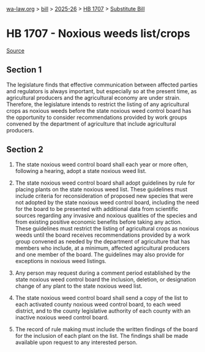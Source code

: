 [wa-law.org](/) > [bill](/bill/) > [2025-26](/bill/2025-26/) > [HB 1707](/bill/2025-26/hb/1707/) > [Substitute Bill](/bill/2025-26/hb/1707/S/)

# HB 1707 - Noxious weeds list/crops

[Source](http://lawfilesext.leg.wa.gov/biennium/2025-26/Pdf/Bills/House%20Bills/1707-S.pdf)

## Section 1
The legislature finds that effective communication between affected parties and regulators is always important, but especially so at the present time, as agricultural producers and the agricultural economy are under strain. Therefore, the legislature intends to restrict the listing of any agricultural crops as noxious weeds before the state noxious weed control board has the opportunity to consider recommendations provided by work groups convened by the department of agriculture that include agricultural producers.

## Section 2
1. The state noxious weed control board shall each year or more often, following a hearing, adopt a state noxious weed list.

2. The state noxious weed control board shall adopt guidelines by rule for placing plants on the state noxious weed list. These guidelines must include criteria for reconsideration of proposed new species that were not adopted by the state noxious weed control board, including the need for the board to be presented with additional data from scientific sources regarding any invasive and noxious qualities of the species and from existing positive economic benefits before taking any action. These guidelines must restrict the listing of agricultural crops as noxious weeds until the board receives recommendations provided by a work group convened as needed by the department of agriculture that has members who include, at a minimum, affected agricultural producers and one member of the board. The guidelines may also provide for exceptions in noxious weed listings.

3. Any person may request during a comment period established by the state noxious weed control board the inclusion, deletion, or designation change of any plant to the state noxious weed list.

4. The state noxious weed control board shall send a copy of the list to each activated county noxious weed control board, to each weed district, and to the county legislative authority of each county with an inactive noxious weed control board.

5. The record of rule making must include the written findings of the board for the inclusion of each plant on the list. The findings shall be made available upon request to any interested person.
